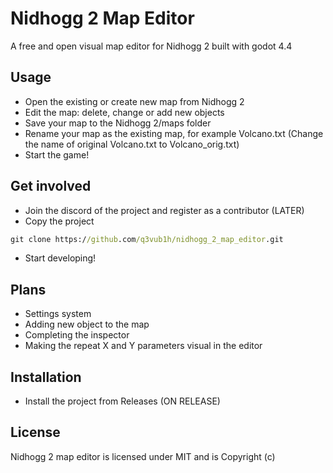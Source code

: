 # Nidhogg 2 Map Editor

A free and open visual map editor for Nidhogg 2 built with godot 4.4

## Usage

- Open the existing or create new map from Nidhogg 2
- Edit the map: delete, change or add new objects
- Save your map to the Nidhogg 2/maps folder
- Rename your map as the existing map, for example Volcano.txt (Change the name of original Volcano.txt to Volcano_orig.txt)
- Start the game!

## Get involved

- Join the discord of the project and register as a contributor (LATER)
- Copy the project
```cmd
git clone https://github.com/q3vub1h/nidhogg_2_map_editor.git
```
- Start developing!

## Plans

- Settings system
- Adding new object to the map
- Completing the inspector
- Making the repeat X and Y parameters visual in the editor 

## Installation

- Install the project from Releases (ON RELEASE)

## License
Nidhogg 2 map editor is licensed under MIT and is Copyright (c)